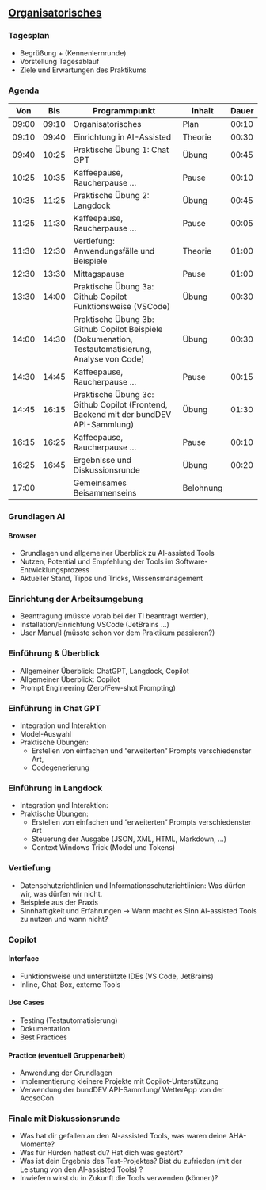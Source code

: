 ## [Organisatorisches](#organisatorisches)

### Tagesplan
- Begrüßung + (Kennenlernrunde)
- Vorstellung Tagesablauf
- Ziele und Erwartungen des Praktikums

### Agenda

| Von   | Bis   | Programmpunkt                                                                 | Inhalt       | Dauer |
|-------|-------|-------------------------------------------------------------------------------|--------------|-------|
| 09:00 | 09:10 | Organisatorisches                                                             | Plan         | 00:10 |
| 09:10 | 09:40 | Einrichtung in AI-Assisted                                                    | Theorie      | 00:30 |
| 09:40 | 10:25 | Praktische Übung 1: Chat GPT                                                  | Übung        | 00:45 |
| 10:25 | 10:35 | Kaffeepause, Raucherpause …                                                   | Pause        | 00:10 |
| 10:35 | 11:25 | Praktische Übung 2: Langdock                                                  | Übung        | 00:45 |
| 11:25 | 11:30 | Kaffeepause, Raucherpause …                                                   | Pause        | 00:05 |
| 11:30 | 12:30 | Vertiefung: Anwendungsfälle und Beispiele                                     | Theorie      | 01:00 |
| 12:30 | 13:30 | Mittagspause                                                                  | Pause        | 01:00 |
| 13:30 | 14:00 | Praktische Übung 3a: Github Copilot Funktionsweise (VSCode)                   | Übung        | 00:30 |
| 14:00 | 14:30 | Praktische Übung 3b: Github Copilot Beispiele (Dokumenation, Testautomatisierung, Analyse von Code) | Übung        | 00:30 |
| 14:30 | 14:45 | Kaffeepause, Raucherpause …                                                   | Pause        | 00:15 |
| 14:45 | 16:15 | Praktische Übung 3c: Github Copilot (Frontend, Backend mit der bundDEV API-Sammlung) | Übung        | 01:30 |
| 16:15 | 16:25 | Kaffeepause, Raucherpause …                                                   | Pause        | 00:10 |
| 16:25 | 16:45 | Ergebnisse und Diskussionsrunde                                               | Übung        | 00:20 |
| 17:00 |       | Gemeinsames Beisammenseins                                                    | Belohnung    |       |



### Grundlagen AI

#### Browser

- Grundlagen und allgemeiner Überblick zu AI-assisted Tools
- Nutzen, Potential und Empfehlung der Tools im Software-Entwicklungsprozess
- Aktueller Stand, Tipps und Tricks, Wissensmanagement

### Einrichtung der Arbeitsumgebung
- Beantragung (müsste vorab bei der TI beantragt werden), 
- Installation/Einrichtung VSCode (JetBrains ...) 
- User Manual (müsste schon vor dem Praktikum passieren?)

### Einführung & Überblick
- Allgemeiner Überblick: ChatGPT, Langdock, Copilot
- Allgemeiner Überblick: Copilot
- Prompt Engineering (Zero/Few-shot Prompting)

### Einführung in Chat GPT
- Integration und Interaktion
- Model-Auswahl
- Praktische Übungen: 
    - Erstellen von einfachen und “erweiterten“ Prompts verschiedenster Art, 
    - Codegenerierung

### Einführung in Langdock 
- Integration und Interaktion: 
- Praktische Übungen: 
    - Erstellen von einfachen und “erweiterten“ Prompts verschiedenster Art
    - Steuerung der Ausgabe (JSON, XML, HTML, Markdown, …)
    - Context Windows Trick (Model und Tokens)

### Vertiefung
- Datenschutzrichtlinien und Informationsschutzrichtlinien: Was dürfen wir, was dürfen wir nicht.
- Beispiele aus der Praxis 
- Sinnhaftigkeit und Erfahrungen → Wann macht es Sinn AI-assisted Tools zu nutzen und wann nicht?

### Copilot 
#### Interface
- Funktionsweise und unterstützte IDEs (VS Code, JetBrains)
- Inline, Chat-Box, externe Tools

#### Use Cases
- Testing (Testautomatisierung) 
- Dokumentation
- Best Practices

#### Practice (eventuell Gruppenarbeit)
- Anwendung der Grundlagen
- Implementierung kleinere Projekte mit Copilot-Unterstützung
- Verwendung der bundDEV API-Sammlung/ WetterApp von der AccsoCon

### Finale mit Diskussionsrunde 
- Was hat dir gefallen an den AI-assisted Tools, was waren deine AHA-Momente?
- Was für Hürden hattest du? Hat dich was gestört?
- Was ist dein Ergebnis des Test-Projektes? Bist du zufrieden (mit der Leistung von den AI-assisted Tools) ?
- Inwiefern wirst du in Zukunft die Tools verwenden (können)?